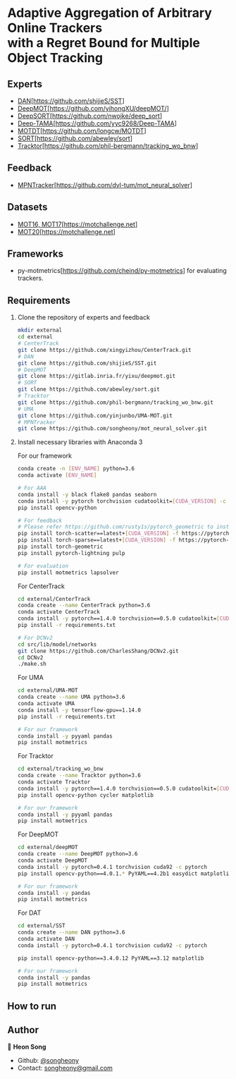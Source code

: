 # Adaptive Aggregation of Arbitrary Online Trackers <br/> with a Regret Bound for Multiple Object Tracking

## Experts

* [DAN](https://arxiv.org/abs/1810.11780)[<https://github.com/shijieS/SST>]
* [DeepMOT](https://arxiv.org/abs/1906.06618)[<https://github.com/yihongXU/deepMOT/>]
* [DeepSORT](https://arxiv.org/abs/1812.00442)[<https://github.com/nwojke/deep_sort>]
* [Deep-TAMA](https://arxiv.org/abs/1907.00831)[<https://github.com/yyc9268/Deep-TAMA>]
* [MOTDT](https://arxiv.org/abs/1809.04427)[<https://github.com/longcw/MOTDT>]
* [SORT](https://arxiv.org/abs/1602.00763)[<https://github.com/abewley/sort>]
* [Tracktor](https://arxiv.org/abs/1903.05625)[<https://github.com/phil-bergmann/tracking_wo_bnw>]

## Feedback

* [MPNTracker](https://arxiv.org/abs/1912.07515)[https://github.com/dvl-tum/mot_neural_solver]

## Datasets

* [MOT16, MOT17](https://arxiv.org/abs/1603.00831)[<https://motchallenge.net>]
* [MOT20](https://arxiv.org/abs/2003.09003)[<https://motchallenge.net>]

## Frameworks

* py-motmetrics[<https://github.com/cheind/py-motmetrics>] for evaluating trackers.

## Requirements

1. Clone the repository of experts and feedback

    ```sh
    mkdir external
    cd external
    # CenterTrack
    git clone https://github.com/xingyizhou/CenterTrack.git
    # DAN
    git clone https://github.com/shijieS/SST.git
    # DeepMOT
    git clone https://gitlab.inria.fr/yixu/deepmot.git
    # SORT
    git clone https://github.com/abewley/sort.git
    # Tracktor
    git clone https://github.com/phil-bergmann/tracking_wo_bnw.git
    # UMA
    git clone https://github.com/yinjunbo/UMA-MOT.git
    # MPNTracker
    git clone https://github.com/songheony/mot_neural_solver.git
    ```

2. Install necessary libraries with Anaconda 3

    For our framework

    ```sh
    conda create -n [ENV_NAME] python=3.6
    conda activate [ENV_NAME]

    # For AAA
    conda install -y black flake8 pandas seaborn
    conda install -y pytorch torchvision cudatoolkit=[CUDA_VERSION] -c pytorch
    pip install opencv-python

    # For feedback
    # Please refer https://github.com/rusty1s/pytorch_geometric to install torch-scatter, torch-sparse, torch-geometric.
    pip install torch-scatter==latest+[CUDA_VERSION] -f https://pytorch-geometric.com/whl/torch-[TORCH_VERSION].html
    pip install torch-sparse==latest+[CUDA_VERSION] -f https://pytorch-geometric.com/whl/torch-[TORCH_VERSION].html
    pip install torch-geometric
    pip install pytorch-lightning pulp

    # For evaluation
    pip install motmetrics lapsolver
    ```

    For CenterTrack

    ```sh
    cd external/CenterTrack
    conda create --name CenterTrack python=3.6
    conda activate CenterTrack
    conda install -y pytorch==1.4.0 torchvision==0.5.0 cudatoolkit=[CUDA_VERSION] -c pytorch
    pip install -r requirements.txt

    # For DCNv2
    cd src/lib/model/networks
    git clone https://github.com/CharlesShang/DCNv2.git
    cd DCNv2
    ./make.sh
    ```

    For UMA

    ```sh
    cd external/UMA-MOT
    conda create --name UMA python=3.6
    conda activate UMA
    conda install -y tensorflow-gpu==1.14.0
    pip install -r requirements.txt

    # For our framework
    conda install -y pyyaml pandas
    pip install motmetrics
    ```

    For Tracktor

    ```sh
    cd external/tracking_wo_bnw
    conda create --name Tracktor python=3.6
    conda activate Tracktor
    conda install -y pytorch==1.4.0 torchvision==0.5.0 cudatoolkit=[CUDA_VERSION] -c pytorch
    pip install opencv-python cycler matplotlib

    # For our framework
    conda install -y pyyaml pandas
    pip install motmetrics
    ```

    For DeepMOT

    ```sh
    cd external/deepMOT
    conda create --name DeepMOT python=3.6
    conda activate DeepMOT
    conda install -y pytorch=0.4.1 torchvision cuda92 -c pytorch
    pip install opencv-python==4.0.1.* PyYAML==4.2b1 easydict matplotlib

    # For our framework
    conda install -y pandas
    pip install motmetrics
    ```

    For DAT

    ```sh
    cd external/SST
    conda create --name DAN python=3.6
    conda activate DAN
    conda install -y pytorch=0.4.1 torchvision cuda92 -c pytorch

    pip install opencv-python==3.4.0.12 PyYAML==3.12 matplotlib

    # For our framework
    conda install -y pandas
    pip install motmetrics
    ```

## How to run

## Author

👤 **Heon Song**

* Github: [@songheony](https://github.com/songheony)
* Contact: songheony@gmail.com
